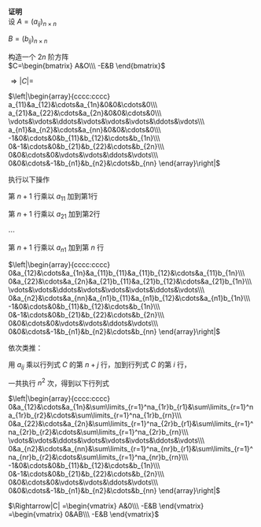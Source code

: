 **证明**  
设 $A=(a_{ij})_{n\times n}$   
  
 $B=(b_{ij})_{n\times n}$   
  
构造一个 $2n$ 阶方阵  
 $C=\begin{bmatrix}  
A&O\\\ -E&B  
\end{bmatrix}$   
  
 $\Rightarrow|C|=$   
  
 $\left|\begin{array}{cccc:cccc}  
a_{11}&a_{12}&\cdots&a_{1n}&0&0&\cdots&0\\\   
a_{21}&a_{22}&\cdots&a_{2n}&0&0&\cdots&0\\\   
\vdots&\vdots&\ddots&\vdots&\vdots&\vdots&\ddots&\vdots\\\   
a_{n1}&a_{n2}&\cdots&a_{nn}&0&0&\cdots&0\\\   
-1&0&\cdots&0&b_{11}&b_{12}&\cdots&b_{1n}\\\   
0&-1&\cdots&0&b_{21}&b_{22}&\cdots&b_{2n}\\\   
0&0&\cdots&0&\vdots&\vdots&\ddots&\vdots\\\   
0&0&\cdots&-1&b_{n1}&b_{n2}&\cdots&b_{nn}  
\end{array}\right|$   
  
执行以下操作  
  
第 $n+1$ 行乘以 $a_{11}$ 加到第1行  
  
第 $n+1$ 行乘以 $a_{21}$ 加到第2行  
  
 $\cdots$   
  
第 $n+1$ 行乘以 $a_{n1}$ 加到第 $n$ 行  
  
 $\left|\begin{array}{cccc:cccc}  
0&a_{12}&\cdots&a_{1n}&a_{11}b_{11}&a_{11}b_{12}&\cdots&a_{11}b_{1n}\\\   
0&a_{22}&\cdots&a_{2n}&a_{21}b_{11}&a_{21}b_{12}&\cdots&a_{21}b_{1n}\\\   
\vdots&\vdots&\ddots&\vdots&\vdots&\vdots&\ddots&\vdots\\\   
0&a_{n2}&\cdots&a_{nn}&a_{n1}b_{11}&a_{n1}b_{12}&\cdots&a_{n1}b_{1n}\\\   
-1&0&\cdots&0&b_{11}&b_{12}&\cdots&b_{1n}\\\   
0&-1&\cdots&0&b_{21}&b_{22}&\cdots&b_{2n}\\\   
0&0&\cdots&0&\vdots&\vdots&\ddots&\vdots\\\   
0&0&\cdots&-1&b_{n1}&b_{n2}&\cdots&b_{nn}  
\end{array}\right|$   
  
依次类推：  
  
用 $a_{ij}$ 乘以行列式 $C$ 的第 $n+j$ 行，加到行列式 $C$ 的第 $i$ 行，  
  
一共执行 $n^2$ 次，得到以下行列式  
  
 $\left|\begin{array}{cccc:cccc}  
0&a_{12}&\cdots&a_{1n}&\sum\limits_{r=1}^na_{1r}b_{r1}&\sum\limits_{r=1}^na_{1r}b_{r2}&\cdots&\sum\limits_{r=1}^na_{1r}b_{rn}\\\   
0&a_{22}&\cdots&a_{2n}&\sum\limits_{r=1}^na_{2r}b_{r1}&\sum\limits_{r=1}^na_{2r}b_{r2}&\cdots&\sum\limits_{r=1}^na_{2r}b_{rn}\\\   
\vdots&\vdots&\ddots&\vdots&\vdots&\vdots&\ddots&\vdots\\\   
0&a_{n2}&\cdots&a_{nn}&\sum\limits_{r=1}^na_{nr}b_{r1}&\sum\limits_{r=1}^na_{nr}b_{r2}&\cdots&\sum\limits_{r=1}^na_{nr}b_{rn}\\\   
-1&0&\cdots&0&b_{11}&b_{12}&\cdots&b_{1n}\\\   
0&-1&\cdots&0&b_{21}&b_{22}&\cdots&b_{2n}\\\   
0&0&\cdots&0&\vdots&\vdots&\ddots&\vdots\\\   
0&0&\cdots&-1&b_{n1}&b_{n2}&\cdots&b_{nn}  
\end{array}\right|$   
  
  
  
 $\Rightarrow|C|  
=\begin{vmatrix}  
A&0\\\ -E&B  
\end{vmatrix}  
=\begin{vmatrix}  
0&AB\\\ -E&B  
\end{vmatrix}$   
  
